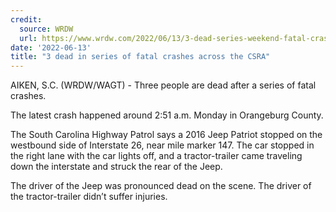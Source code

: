 ```yaml
---
credit:
  source: WRDW 
  url: https://www.wrdw.com/2022/06/13/3-dead-series-weekend-fatal-crashes-across-csra/
date: '2022-06-13'
title: "3 dead in series of fatal crashes across the CSRA"
---
```

AIKEN, S.C. (WRDW/WAGT) - Three people are dead after a series of fatal crashes.

The latest crash happened around 2:51 a.m. Monday in Orangeburg County.

The South Carolina Highway Patrol says a 2016 Jeep Patriot stopped on the westbound side of Interstate 26, near mile marker 147. The car stopped in the right lane with the car lights off, and a tractor-trailer came traveling down the interstate and struck the rear of the Jeep.

The driver of the Jeep was pronounced dead on the scene. The driver of the tractor-trailer didn’t suffer injuries.
